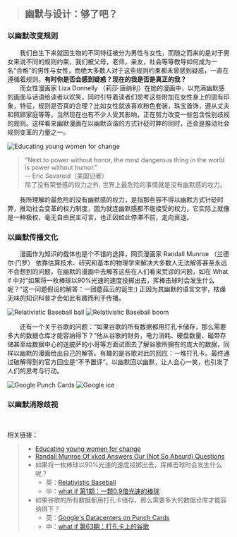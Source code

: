 > ## 幽默与设计：够了吧？

### 以幽默改变规则

&emsp;&emsp;我们自生下来就因生物的不同特征被分为男性与女性，而随之而来的是对于男女来说不同的规则约束，我们被父母，老师，亲友，社会等等教导如何成为一名“合格”的男性与女性，而绝大多数人对于这些规则约束都未曾感到疑惑，一直在遵循着规则。**有时你是否会感到疑惑？现在的我是否是真正的我？**    
&emsp;&emsp;而女性漫画家 Liza Donnelly （莉莎·唐纳利）在她的漫画中，以充满幽默感的画面与话语给读者以欢笑，同时引导着读者们思考这些附加在女性身上的固有印象，特征，规则是否真的合理？比如女性就该喜欢粉色套装，珠宝首饰，遵从丈夫和照顾家庭等等，当然现在也有不少人受其影响，正在努力改变一些包含性别歧视的规则。这样看来幽默漫画在以幽默诙谐的方式针砭时弊的同时，还会是推动社会规则变革的力量之一。

![Educating young women for change](https://www.repstatic.it/content/periodici/img/d/2012/07/27/112059799-04ac5e9c-1f0f-48ca-bde5-939332d897ee.jpg)

> "Next to power without honor, the most dangerous thing in the world is power without humor."  
> -- Eric Sevareid（美国记者）  
> 除了没有荣誉感的权力之外, 世界上最危险的事情就是没有幽默感的权力。    

&emsp;&emsp;我所理解的最危险的没有幽默感的权力，是指那些容不得以幽默方式针砭时弊，推动社会变革的权力制度，因为就连幽默感都不能接受的权力，它实际上就像是一种极权，毫无自由民主可言，也正因如此停滞不前，走向衰退。

### 以幽默传播文化

&emsp;&emsp;漫画作为知识的载体也是个不错的选择，网页漫画家 Randall Munroe （兰德尔·门罗） 依靠估算技术、研究和基本的物理学来解决大多数人无法解答甚至永远不会想到的问题，在幽默的漫画中去解答这些在人们看来荒谬的问题，如在 What if 中对“如果将一枚棒球以90%光速的速度投掷出去，挥棒击球时会发生什么呢？”这一问题假设的解答：一团蘑菇云的诞生:) 正因为其幽默的语言文字，枯燥无味的知识科普才会如此有趣而利于传播。    

![Relativistic Baseball ball](https://cdn.songshuhui.net/wp-content/uploads/32ZB.png)
![Relativistic Baseball boom](https://cdn.songshuhui.net/wp-content/uploads/7MZG.png)

&emsp;&emsp;还有一个关于谷歌的问题：“如果谷歌的所有数据都用打孔卡储存，那么需要多大的数据仓库才能容纳得下？”他从谷歌的财务，电力消耗、硬盘数量、磁带存储甚至给数据中心的送披萨的小哥等方面试图去了解谷歌所拥有的庞大的数据，同样以幽默的漫画给出自己的解答。有趣的是谷歌对此的回应：一堆打孔卡。最终通过破解得到的官方回应是“不予置评”。以幽默回以幽默，让人会心一笑，也引发了人们的思考与行动。

![Google Punch Cards](https://what-if.xkcd.com/imgs/a/63/google_punchcard.png)
![Google ice](https://cdn.songshuhui.net/wp-content/uploads/wpid-17215747_68209-2013-10-22-17-53.gif)

### 以幽默消除歧视

&emsp;&emsp;


相关链接：
> - [Educating young women for change](https://d.repubblica.it/english/2012/07/26/news/cartoons_feminism_liza_donnelly-1172094/)
> - [Randall Munroe Of xkcd Answers Our (Not So Absurd) Questions](https://fivethirtyeight.com/features/xkcd-randall-munroe-qanda-what-if/)
> - 如果将一枚棒球以90%光速的速度投掷出去，挥棒击球时会发生什么呢？
>   - 英：[Relativistic Baseball](https://what-if.xkcd.com/1/)
>   - 中：[what if 第1期：一颗0.9倍光速的棒球](https://songshuhui.net/archives/82932)
> - 如果谷歌的所有数据都用打孔卡储存，那么需要多大的数据仓库才能容纳得下？
>   - 英：[Google's Datacenters on Punch Cards](https://what-if.xkcd.com/63/)
>   - 中：[what if 第63期：打孔卡上的谷歌](https://songshuhui.net/archives/85958)
